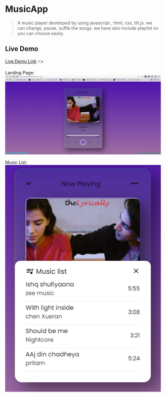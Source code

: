 # MusicApp

>  A music player developed by using javascript , html, css, tilt.js. we can change, pause, suffle the songs. we have also include playlist so you can choose easily.

## Live Demo

[Live Demo Link](https://manoj735.github.io/Music-app/) :point_left:

Landing Page:
![screenshot](1.png)

Music List:
![screenshot](2.png)

